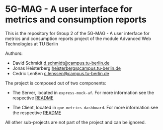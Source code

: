 # 5G-MAG - A user interface for metrics and consumption reports

This is the repository for Group 2 of the 5G-MAG - A user interface for metrics and consumption reports project of the
module Advanced Web Technologies at TU Berlin

Authors:

- David Schmidt <d.schmidt@campus.tu-berlin.de>
- Jonas Heisterberg <heisterberg@campus.tu-berlin.de>
- Cedric Lenßen <c.lenssen@campus.tu-berlin.de>

The project is composed out of two components:

- The Server, located in `express-mock-af`. For more information see the respective [README](express-mock-af/README.md)

- The Client, located in `qoe-metrics-dashboard`. For more information see the respective [README](qoe-metrics-dashboard/README.md)

All other sub-projects are not part of the project and can be ignored.
